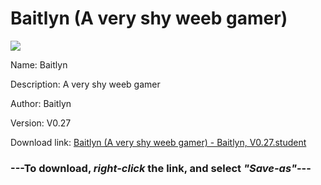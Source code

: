 # Baitlyn (A very shy weeb gamer)

<img src = "https://raw.githubusercontent.com/Arbiter1223/Koukou-Gurashi-Custom-Students/master/Students/Files/Baitlyn%20(A%20very%20shy%20weeb%20gamer).png">

Name: Baitlyn

Description: A very shy weeb gamer

Author: Baitlyn

Version: V0.27

Download link: <a href="https://raw.githubusercontent.com/Arbiter1223/Koukou-Gurashi-Custom-Students/master/Students/Files/Baitlyn%20(A%20very%20shy%20weeb%20gamer)%20-%20Baitlyn%2C%20V0.27.student">Baitlyn (A very shy weeb gamer) - Baitlyn, V0.27.student</a>

### ---**To download, _right-click_ the link, and select _"Save-as"_**---


